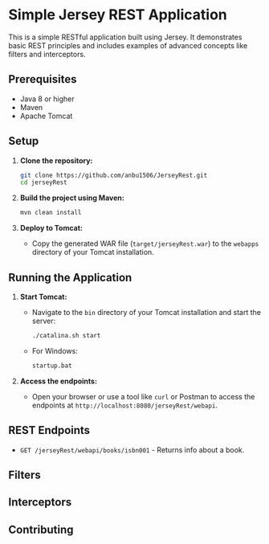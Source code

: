 # Simple Jersey REST Application

This is a simple RESTful application built using Jersey. It demonstrates basic REST principles and includes examples of advanced concepts like filters and interceptors.

## Prerequisites

- Java 8 or higher
- Maven
- Apache Tomcat

## Setup

1. **Clone the repository:**
   ```bash
   git clone https://github.com/anbu1506/JerseyRest.git
   cd jerseyRest
   ```

2. **Build the project using Maven:**
   ```bash
   mvn clean install
   ```

3. **Deploy to Tomcat:**
   - Copy the generated WAR file (`target/jerseyRest.war`) to the `webapps` directory of your Tomcat installation.

## Running the Application

1. **Start Tomcat:**
   - Navigate to the `bin` directory of your Tomcat installation and start the server:
     ```bash
     ./catalina.sh start
     ```
   - For Windows:
     ```bash
     startup.bat
     ```

2. **Access the endpoints:**
   - Open your browser or use a tool like `curl` or Postman to access the endpoints at `http://localhost:8080/jerseyRest/webapi`.


## REST Endpoints

- `GET /jerseyRest/webapi/books/isbn001` - Returns info about a book.

## Filters

## Interceptors

## Contributing

